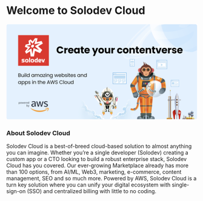 # Welcome to Solodev Cloud

![](../images/solo_welcome.png)

### About Solodev Cloud

Solodev Cloud is a best-of-breed cloud-based solution to almost anything you can imagine. Whether you’re a single developer (Solodev) creating a custom app or a CTO looking to build a robust enterprise stack, Solodev Cloud has you covered. Our ever-growing Marketplace already has more than 100 options, from AI/ML, Web3, marketing, e-commerce, content management, SEO and so much more. Powered by AWS, Solodev Cloud is a turn key solution where you can unify your digital ecosystem with single-sign-on (SSO) and centralized billing with little to no coding.